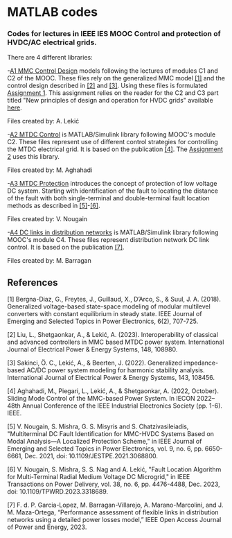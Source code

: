 # MATLAB codes
### Codes for lectures in IEEE IES MOOC Control and protection of HVDC/AC electrical grids.
 
There are 4 different libraries:

-[A1 MMC Control Design](/MATLAB/A1%20MMC%20control%20design) models following the lectures of modules C1 and C2 of the MOOC. These files rely on the generalized MMC model [[1]](#1) and
the control design described in [[2]](#2) and [[3]](#3). Using these files is formulated [Assignment 1](/MATLAB/A1%20MMC%20control%20design/Assignment%201%20-%20MMC%20design%20and%20control.pdf). 
This assignment relies on the reader for the C2 and C3 part titled "New principles of design and operation for HVDC grids" available [here](/Readers/Reader.pdf).

Files created by: A. Lekić

-[A2 MTDC Control](/MATLAB/A2%20MTDC%20control) is MATLAB/Simulink library following MOOC's module C2. These files represent use of different control strategies
for controlling the MTDC electrical grid. It is based on the publication [[4]](#4). The [Assignment 2](/MATLAB/A2%20MTDC%20control/Assignment%202%20-%20MTDC%20controls.pdf) uses this library.
 
Files created by: M. Aghahadi 
 
-[A3 MTDC Protection](/MATLAB/A3%20MTDC%20Protection) introduces the concept of protection of low voltage DC system. Starting with identification of the 
fault to locating the distance of the fault with both single-terminal and double-terminal fault location methods as described in [[5]](#5)-[[6]](#6). 

Files created by: V. Nougain

-[A4 DC links in distribution networks](/MATLAB/A4%20DC%20links%20in%20distribution%20networks) is MATLAB/Simulink library following MOOC's module C4. These files represent distribution network DC link control. 
It is based on the publication [[7]](#7). 

Files created by: M. Barragan

## References
<a id="1">[1]</a>
Bergna-Diaz, G., Freytes, J., Guillaud, X., D’Arco, S., & Suul, J. A. (2018). Generalized voltage-based state-space modeling of modular multilevel converters with 
constant equilibrium in steady state. IEEE Journal of Emerging and Selected Topics in Power Electronics, 6(2), 707-725.

<a id="2">[2]</a> Liu, L., Shetgaonkar, A., & Lekić, A. (2023). Interoperability of classical and advanced controllers in MMC based MTDC power system. International Journal of 
Electrical Power & Energy Systems, 148, 108980.

<a id="3">[3]</a> Sakinci, Ö. C., Lekić, A., & Beerten, J. (2022). Generalized impedance-based AC/DC power system modeling for harmonic stability analysis. International Journal 
of Electrical Power & Energy Systems, 143, 108456.

<a id="4">[4]</a> Aghahadi, M., Piegari, L., Lekić, A., & Shetgaonkar, A. (2022, October). Sliding Mode Control of the MMC-based Power System. In IECON 2022–48th Annual Conference 
of the IEEE Industrial Electronics Society (pp. 1-6). IEEE.

<a id="5">[5]</a> V. Nougain, S. Mishra, G. S. Misyris and S. Chatzivasileiadis, "Multiterminal DC Fault Identification for MMC-HVDC Systems Based on Modal Analysis—A Localized Protection Scheme," in IEEE Journal of Emerging and Selected Topics in Power Electronics, vol. 9, no. 6, pp. 6650-6661, Dec. 2021, doi: 10.1109/JESTPE.2021.3068800.

<a id="6">[6]</a> V. Nougain, S. Mishra, S. S. Nag and A. Lekić, "Fault Location Algorithm for Multi-Terminal Radial Medium Voltage DC Microgrid," in IEEE Transactions on Power Delivery, vol. 38, no. 6, pp. 4476-4488, Dec. 2023, doi: 10.1109/TPWRD.2023.3318689.

<a id="7">[7]</a> F. d. P. Garcia-Lopez, M. Barragan-Villarejo, A. Marano-Marcolini, and J. M. Maza-Ortega, “Performance
assessment of flexible links in distribution networks using a detailed power losses model,” IEEE Open Access
Journal of Power and Energy, 2023.
